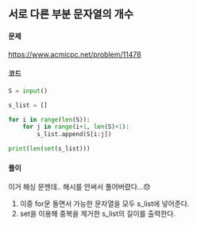 ## 서로 다른 부분 문자열의 개수

#### 문제
https://www.acmicpc.net/problem/11478


#### 코드
```python
S = input()

s_list = []

for i in range(len(S)):
    for j in range(i+1, len(S)+1):
        s_list.append(S[i:j])

print(len(set(s_list)))
```

#### 풀이

이거 해싱 문젠데.. 해시를 안써서 풀어버렸다...😞

1. 이중 for문 돌면서 가능한 문자열을 모두 s_list에 넣어준다.
2. set을 이용해 중복을 제거한 s_list의 길이를 출력한다.
